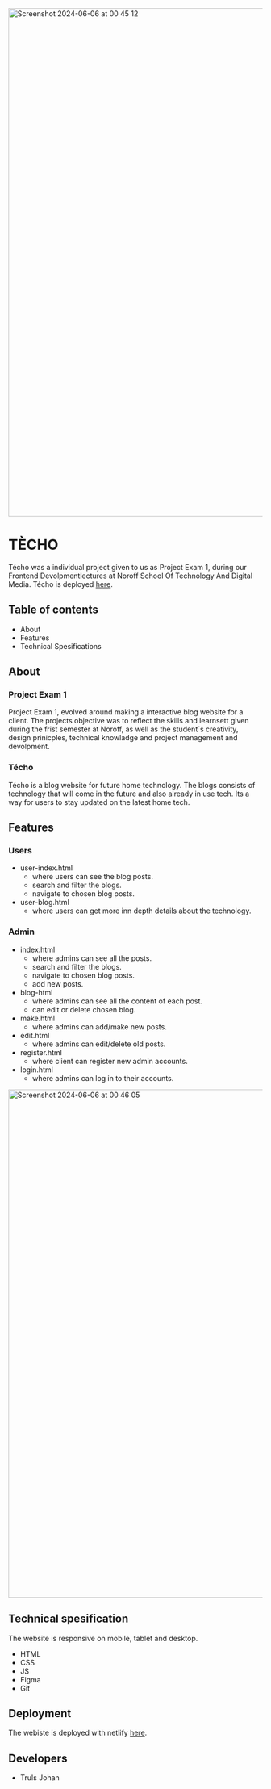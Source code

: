 <img width="1007" alt="Screenshot 2024-06-06 at 00 45 12" src="https://github.com/TrulsJohan/techo/assets/107504447/4fc17185-c01f-415f-8d72-62d4124339c2">

# TÈCHO

Técho was a individual project given to us as Project Exam 1, during our Frontend Devolpmentlectures at Noroff School Of Technology And Digital Media.
Técho is deployed [here](https://ticho.netlify.app/).


## Table of contents

- About
- Features
- Technical Spesifications
  

## About

### Project Exam 1

Project Exam 1, evolved around making a interactive blog website for a client.
The projects objective was to reflect the skills and learnsett given during the frist semester at Noroff,
as well as the student´s creativity, design prinicples, technical knowladge and project management and devolpment.

### Técho

Técho is a blog website for future home technology.
The blogs consists of technology that will come in the future and
also already in use tech. Its a way for users to stay updated on the
latest home tech.


## Features
  
### Users
- user-index.html
  - where users can see the blog posts.
  - search and filter the blogs.
  - navigate to chosen blog posts.    
- user-blog.html
  - where users can get more inn depth details about the technology.

### Admin
- index.html
  - where admins can see all the posts.
  - search and filter the blogs.
  - navigate to chosen blog posts.
  - add new posts.
- blog-html
  - where admins can see all the content of each post.
  - can edit or delete chosen blog.
- make.html
  - where admins can add/make new posts.
- edit.html
  - where admins can edit/delete old posts.
- register.html
  - where client can register new admin accounts.
- login.html
  - where admins can log in to their accounts.

<img width="1007" alt="Screenshot 2024-06-06 at 00 46 05" src="https://github.com/TrulsJohan/techo/assets/107504447/661e982b-4792-463b-b738-690acf7cfc5d">


## Technical spesification

The website is responsive on mobile, tablet and desktop.

- HTML
- CSS
- JS
- Figma
- Git


## Deployment

The webiste is deployed with netlify [here](https://ticho.netlify.app/).


## Developers

- Truls Johan
